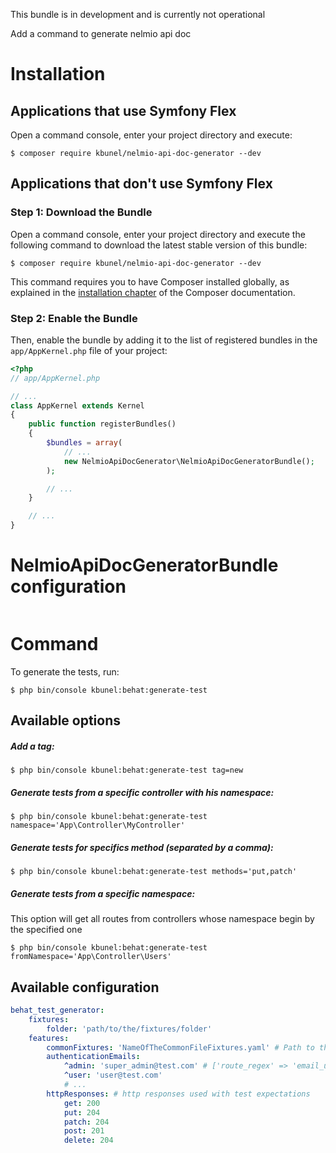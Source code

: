 This bundle is in development and is currently not operational

Add a command to generate nelmio api doc

Installation
============

Applications that use Symfony Flex
----------------------------------

Open a command console, enter your project directory and execute:

```console
$ composer require kbunel/nelmio-api-doc-generator --dev
```

Applications that don't use Symfony Flex
----------------------------------------

### Step 1: Download the Bundle

Open a command console, enter your project directory and execute the
following command to download the latest stable version of this bundle:

```console
$ composer require kbunel/nelmio-api-doc-generator --dev
```

This command requires you to have Composer installed globally, as explained
in the [installation chapter](https://getcomposer.org/doc/00-intro.md)
of the Composer documentation.

### Step 2: Enable the Bundle

Then, enable the bundle by adding it to the list of registered bundles
in the `app/AppKernel.php` file of your project:

```php
<?php
// app/AppKernel.php

// ...
class AppKernel extends Kernel
{
    public function registerBundles()
    {
        $bundles = array(
            // ...
            new NelmioApiDocGenerator\NelmioApiDocGeneratorBundle();
        );

        // ...
    }

    // ...
}
```

NelmioApiDocGeneratorBundle configuration
============

```yaml

```

Command
============

To generate the tests, run:

```console
$ php bin/console kbunel:behat:generate-test
```

Available options
----------------------------------

##### Add a tag:

```console
$ php bin/console kbunel:behat:generate-test tag=new
```

##### Generate tests from a specific controller with his namespace:

```console
$ php bin/console kbunel:behat:generate-test namespace='App\Controller\MyController'
```

##### Generate tests for specifics method (separated by a comma):

```console
$ php bin/console kbunel:behat:generate-test methods='put,patch'
```

##### Generate tests from a specific namespace:

This option will get all routes from controllers whose namespace begin by the specified one

```console
$ php bin/console kbunel:behat:generate-test fromNamespace='App\Controller\Users'
```

Available configuration
----------------------------------
```yaml
behat_test_generator:
    fixtures:
        folder: 'path/to/the/fixtures/folder'
    features:
        commonFixtures: 'NameOfTheCommonFileFixtures.yaml' # Path to the file used to add the common fixture with the fixtures generated
        authenticationEmails:
            ^admin: 'super_admin@test.com' # ['route_regex' => 'email_used']
            ^user: 'user@test.com'
            # ...
        httpResponses: # http responses used with test expectations
            get: 200
            put: 204
            patch: 204
            post: 201
            delete: 204
```